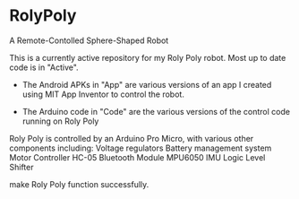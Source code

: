 # RolyPoly
 A Remote-Contolled Sphere-Shaped Robot



This is a currently active repository for my Roly Poly robot.
Most up to date code is in "Active".

* The Android APKs in "App" are various versions of an app I created using MIT App Inventor to control the robot.

* The Arduino code in "Code" are the various versions of the control code running on Roly Poly

Roly Poly is controlled by an Arduino Pro Micro, with various other components including:
Voltage regulators
Battery management system
Motor Controller
HC-05 Bluetooth Module
MPU6050 IMU
Logic Level Shifter

make Roly Poly function successfully. 

